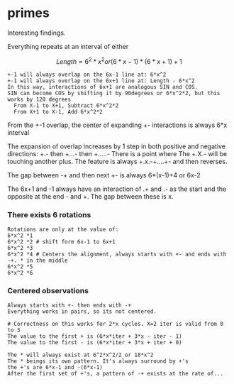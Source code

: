 # primes

Interesting findings.

Everything repeats at an interval of either

```math
Length = 
6^2 * x^2 or
(6*x - 1) * (6*x + 1) + 1
```

```Math
+-1 will always overlap on the 6x-1 line at: 6*x^2
+-1 will always overlap on the 6x+1 line at: Length - 6*x^2
In this way, interactions of 6x+1 are analogous SIN and COS.
SIN can become COS by shifting it by 90degrees or 6*x^2*2, but this works by 120 degrees
  From X-1 to X+1, Subtract 6*x^2*2
  From X+1 to X-1, Add 6*x^2*2
```

From the +-1 overlap, the center of expanding +- interactions is always 6*x interval

The expansion of overlap increases by 1 step in both positive and negative directions: +.- then +...- then +.....-
There is a point where The +.X.- will be touching another plus. The feature is always +.x.-+....+- and then reverses.

The gap between -+ and then next +- is always 6*(x-1)+4 or 6x-2

The 6x+1 and -1 always have an interaction of .+ and .- as the start and the opposite at the end - and +. The gap between these is x.

### There exists 6 rotations

```
Rotations are only at the value of: 
6*x^2 *1
6*x^2 *2 # shift form 6x-1 to 6x+1
6*x^2 *3
6*x^2 *4 # Centers the alignment, always starts with +- and ends with -+. * in the middle
6*x^2 *5
6*x^2 *6

```

### Centered observations
```
Always starts with +- then ends with -+
Everything works in pairs, so its not centered.

# Correctness on this works for 2*x cycles. X=2 iter is valid from 0 to 3
The value to the first + is (6*x*iter + 3*x - iter - 1)
The value to the first - is (6*x*iter + 3*x + iter + 0)

The * will always exist at 6^2*x^2/2 or 18*x^2
The * beings its own pattern. It's always surround by +'s
the +'s are 6*x-1 and -(6*x-1)
After the first set of +'s, a pattern of -+ exists at the rate of...
```